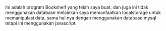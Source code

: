 Ini adalah program Bookshelf yang telah saya buat, dan juga ini tidak menggunakan database melainkan saya memanfaatkan localstorage untuk memanipulasi data, sama hal nya dengan menggunakan database mysql tetapi ini menggunakan javascript.
